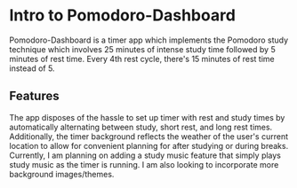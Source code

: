 # Intro to Pomodoro-Dashboard
Pomodoro-Dashboard is a timer app which implements the Pomodoro study technique which involves 25 minutes of intense study time followed by 5 minutes of rest time. 
Every 4th rest cycle, there's 15 minutes of rest time instead of 5. 
## Features
The app disposes of the hassle to set up timer with rest and study times by automatically alternating between study, short rest, and long rest times. 
Additionally, the timer background reflects the weather of the user's current location to allow for convenient planning for after studying or during breaks. Currently, I am planning on adding a study music feature that simply plays study music as the timer is running. I am also looking to incorporate more background images/themes. 
